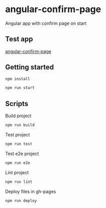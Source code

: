 # angular-confirm-page
Angular app with confirm page on start

## Test app 
[angular-confirm-page](https://sebastiangolian.github.io/angular-confirm-page)

## Getting started
```bash
npm install
```
```bash
npm run start
```

## Scripts
Build project
```bash
npm run build
```
Test project
```bash
npm run test
```
Test e2e project
```bash
npm run e2e
```
Lint project
```bash
npm run lint
```
Deploy files in gh-pages
```bash
npm run deploy
```